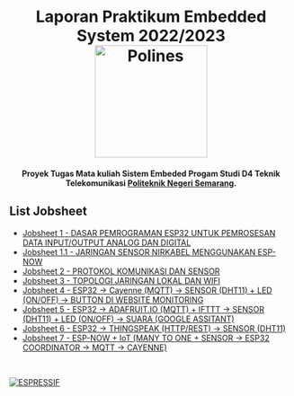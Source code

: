 

<h1 align="center">
  <br>
  Laporan Praktikum Embedded System 2022/2023
  <br>
  <a href="https://main.polines.ac.id/"><img src="https://upload.wikimedia.org/wikipedia/commons/f/f6/Logo-Polines-96dpi-200px.png" alt="Polines" width="200"></a>
  <br>
</h1>

<h4 align="center">Proyek Tugas Mata kuliah Sistem Embeded Progam Studi D4 Teknik Telekomunikasi <a href="https://main.polines.ac.id/en_us/" target="_blank">Politeknik Negeri Semarang</a>.</h4>


## List Jobsheet

 - [Jobsheet 1 - DASAR PEMROGRAMAN ESP32 UNTUK PEMROSESAN DATA INPUT/OUTPUT ANALOG DAN DIGITAL](https://github.com/llaurensius/pratikum-sistemembeded-2223/tree/main/jobsheet-1)
 - [Jobsheet 1.1 - JARINGAN SENSOR NIRKABEL MENGGUNAKAN ESP-NOW](https://github.com/llaurensius/pratikum-sistemembeded-2223/tree/main/jobsheet-1.1)
 - [Jobsheet 2 - PROTOKOL KOMUNIKASI DAN SENSOR](https://github.com/llaurensius/pratikum-sistemembeded-2223/tree/main/jobsheet-2)
 - [Jobsheet 3 - TOPOLOGI JARINGAN LOKAL DAN WIFI](https://github.com/llaurensius/pratikum-sistemembeded-2223/tree/main/jobsheet-3)
 - [Jobsheet 4 - ESP32 -> Cayenne (MQTT) -> SENSOR (DHT11) + LED (ON/OFF) -> BUTTON DI WEBSITE MONITORING](https://github.com/llaurensius/pratikum-sistemembeded-2223/tree/main/jobsheet-4)
 - [Jobsheet 5 - ESP32 -> ADAFRUIT.IO (MQTT) + IFTTT -> SENSOR (DHT11) + LED (ON/OFF) -> SUARA (GOOGLE ASSITANT)](https://github.com/llaurensius/pratikum-sistemembeded-2223/tree/main/jobsheet-5)
 - [Jobsheet 6 - ESP32 -> THINGSPEAK (HTTP/REST) -> SENSOR (DHT11)](https://github.com/llaurensius/pratikum-sistemembeded-2223/tree/main/jobsheet-6)
 - [Jobsheet 7 - ESP-NOW + IoT (MANY TO ONE + SENSOR -> ESP32 COORDINATOR -> MQTT -> CAYENNE)](https://github.com/llaurensius/pratikum-sistemembeded-2223/tree/main/jobsheet-7)
 
 <p>&nbsp;</p> 

[![ESPRESSIF](https://www.espressif.com/sites/all/themes/espressif/logo-black.svg)](https://www.espressif.com/en/products/socs/esp32)
